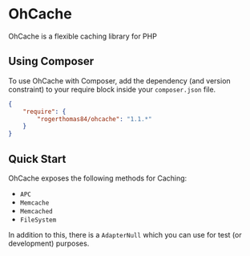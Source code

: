 OhCache
=======

OhCache is a flexible caching library for PHP

Using Composer
--------------

To use OhCache with Composer, add the dependency (and version constraint) to your require block inside your `composer.json` file.

```json
{
    "require": {
        "rogerthomas84/ohcache": "1.1.*"
    }
}
```

Quick Start
-----------

OhCache exposes the following methods for Caching:

 * `APC`
 * `Memcache`
 * `Memcached`
 * `FileSystem`

In addition to this, there is a `AdapterNull` which you can use for test (or development) purposes.
